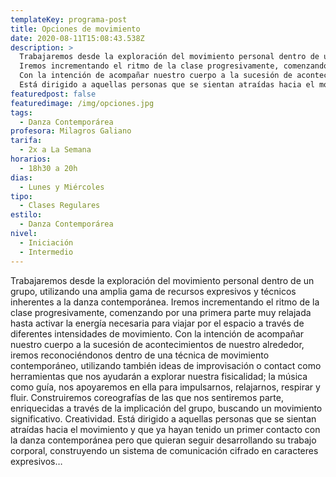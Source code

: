 ```yaml
---
templateKey: programa-post
title: Opciones de movimiento
date: 2020-08-11T15:08:43.538Z
description: >
  Trabajaremos desde la exploración del movimiento personal dentro de un grupo, utilizando una amplia gama de recursos expresivos y técnicos inherentes a la danza contemporánea.
  Iremos incrementando el ritmo de la clase progresivamente, comenzando por una primera parte muy relajada hasta activar la energía necesaria para viajar por el espacio a través de diferentes intensidades de movimiento.
  Con la intención de acompañar nuestro cuerpo a la sucesión de acontecimientos de nuestro alrededor, iremos reconociéndonos dentro de una técnica de movimiento contemporáneo, utilizando también ideas de improvisación o contact como herramientas que nos ayudarán a explorar nuestra fisicalidad; la música como guía, nos apoyaremos en ella para impulsarnos, relajarnos, respirar y fluir. Construiremos coreografías de las que nos sentiremos parte, enriquecidas a través de la implicación del grupo, buscando un movimiento significativo. Creatividad.
  Está dirigido a aquellas personas que se sientan atraídas hacia el movimiento y que ya hayan tenido un primer contacto con la danza contemporánea pero que quieran seguir desarrollando su trabajo corporal, construyendo un sistema de comunicación cifrado en caracteres expresivos…
featuredpost: false
featuredimage: /img/opciones.jpg
tags:
  - Danza Contemporárea
profesora: Milagros Galiano
tarifa:
  - 2x a La Semana
horarios:
  - 18h30 a 20h
dias:
  - Lunes y Miércoles
tipo:
  - Clases Regulares
estilo:
  - Danza Contemporárea
nivel:
  - Iniciación
  - Intermedio
---
```


Trabajaremos desde la exploración del movimiento personal dentro de un grupo, utilizando una amplia gama de recursos expresivos y técnicos inherentes a la danza contemporánea.
Iremos incrementando el ritmo de la clase progresivamente, comenzando por una primera parte muy relajada hasta activar la energía necesaria para viajar por el espacio a través de diferentes intensidades de movimiento.
Con la intención de acompañar nuestro cuerpo a la sucesión de acontecimientos de nuestro alrededor, iremos reconociéndonos dentro de una técnica de movimiento contemporáneo, utilizando también ideas de improvisación o contact como herramientas que nos ayudarán a explorar nuestra fisicalidad; la música como guía, nos apoyaremos en ella para impulsarnos, relajarnos, respirar y fluir. Construiremos coreografías de las que nos sentiremos parte, enriquecidas a través de la implicación del grupo, buscando un movimiento significativo. Creatividad.
Está dirigido a aquellas personas que se sientan atraídas hacia el movimiento y que ya hayan tenido un primer contacto con la danza contemporánea pero que quieran seguir desarrollando su trabajo corporal, construyendo un sistema de comunicación cifrado en caracteres expresivos…
